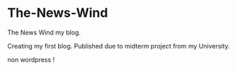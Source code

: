# The-News-Wind
The News Wind my blog.

Creating my first blog.
Published due to midterm project from my University.

non wordpress !
